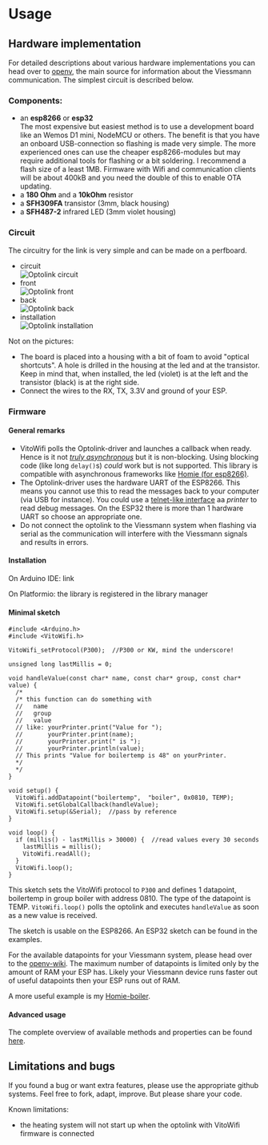 # Usage

## Hardware implementation
For detailed descriptions about various hardware implementations you can head over to [openv](https://github.com/openv/openv/wiki/Die-Optolink-Schnittstelle), the main source for information about the Viessmann communication. The simplest circuit is described below.

### Components:

* an **esp8266** or **esp32**<br />
The most expensive but easiest method is to use a development board like an Wemos D1 mini, NodeMCU or others. The benefit is that you have an onboard USB-connection so flashing is made very simple. The more experienced ones can use the cheaper esp8266-modules but may require additional tools for flashing or a bit soldering. I recommend a flash size of a least 1MB. Firmware with Wifi and communication clients will be about 400kB and you need the double of this to enable OTA updating.
* a **180 Ohm** and a **10kOhm** resistor
* a **SFH309FA** transistor (3mm, black housing)
* a **SFH487-2** infrared LED (3mm violet housing)

### Circuit

The circuitry for the link is very simple and can be made on a perfboard.

* circuit<br />
![Optolink circuit](/doc/circuit.png?raw=true "Optolink circuit")
* front<br />
![Optolink front](/doc/front.png?raw=true "Optolink front")
* back<br />
![Optolink back](/doc/circuit.png?raw=true "Optolink back")
* installation<br />
![Optolink installation](/doc/circuit.png?raw=true "Optolink installation")

Not on the pictures:  
* The board is placed into a housing with a bit of foam to avoid "optical shortcuts". A hole is drilled in the housing at the led and at the transistor. Keep in mind that, when installed, the led (violet) is at the left and the transistor (black) is at the right side.
* Connect the wires to the RX, TX, 3.3V and ground of your ESP.

### Firmware

#### General remarks

* VitoWifi polls the Optolink-driver and launches a callback when ready. Hence is it not [*truly asynchronous*](https://stackoverflow.com/questions/2625493) but it is non-blocking. Using blocking code (like long `delay()`s) *could* work but is not supported. This library is compatible with asynchronous frameworks like [Homie (for esp8266)](https://github.com/marvinroger/homie-esp8266).
* The Optolink-driver uses the hardware UART of the ESP8266. This means you cannot use this to read the messages back to your computer (via USB for instance). You could use a [telnet-like interface](https://github.com/bertmelis/WifiPrinter) aa *printer* to read debug messages. On the ESP32 there is more than 1 hardware UART so choose an appropriate one.
* Do not connect the optolink to the Viessmann system when flashing via serial as the communication will interfere with the Viessmann signals and results in errors.

#### Installation

On Arduino IDE: link

On Platformio: the library is registered in the library manager

#### Minimal sketch

```Arduino
#include <Arduino.h>
#include <VitoWifi.h>

VitoWifi_setProtocol(P300);  //P300 or KW, mind the underscore!

unsigned long lastMillis = 0;

void handleValue(const char* name, const char* group, const char* value) {
  /*
  /* this function can do something with
  //   name
  //   group
  //   value
  // like: yourPrinter.print("Value for ");
  //       yourPrinter.print(name);
  //       yourPrinter.print(" is ");
  //       yourPrinter.println(value);
  // This prints "Value for boilertemp is 48" on yourPrinter.
  */
  */
}

void setup() {
  VitoWifi.addDatapoint("boilertemp",  "boiler", 0x0810, TEMP);
  VitoWifi.setGlobalCallback(handleValue);
  VitoWifi.setup(&Serial);  //pass by reference
}

void loop() {
  if (millis() - lastMillis > 30000) {  //read values every 30 seconds
    lastMillis = millis();
    VitoWifi.readAll();
  }
  VitoWifi.loop();
}
```
This sketch sets the VitoWifi protocol to `P300` and defines 1 datapoint, boilertemp in group boiler with address 0810. The type of the datapoint is TEMP. `VitoWifi.loop()` polls the optolink and executes `handleValue` as soon as a new value is received.

The sketch is usable on the ESP8266. An ESP32 sketch can be found in the examples.

For the available datapoints for your Viessmann system, please head over to the [openv-wiki](https://github.com/openv/openv/wiki). The maximum number of datapoints is limited only by the amount of RAM your ESP has. Likely your Viessmann device runs faster out of useful datapoints then your ESP runs out of RAM.

A more useful example is my [Homie-boiler](https://github.com/bertmelis/homie-boiler).

#### Advanced usage
The complete overview of available methods and properties can be found [here](ADVANCED.md).


## Limitations and bugs

If you found a bug or want extra features, please use the appropriate github systems. Feel free to fork, adapt, improve. But please share your code.

Known limitations:
* the heating system will not start up when the optolink with VitoWifi firmware is connected
